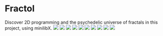 # Fractol
Discover 2D programming and the psychedelic universe of fractals in this project, using minilibX.
<img src="images/Screen Shot 2019-12-13 at 3.56.25 PM.png">
<img src="images/Screen Shot 2019-12-13 at 3.56.38 PM.png">
<img src="images/Screen Shot 2019-12-13 at 3.56.52 PM.png">
<img src="images/Screen Shot 2019-12-13 at 3.57.27 PM.png">
<img src="images/Screen Shot 2019-12-13 at 3.57.35 PM.png">
<img src="images/Screen Shot 2019-12-13 at 3.57.48 PM.png">
<img src="images/Screen Shot 2019-12-13 at 3.57.59 PM.png">
<img src="images/Screen Shot 2019-12-13 at 3.58.18 PM.png">
<img src="images/Screen Shot 2019-12-13 at 3.58.26 PM.png">
<img src="images/Screen Shot 2019-12-13 at 3.59.12 PM.png">




